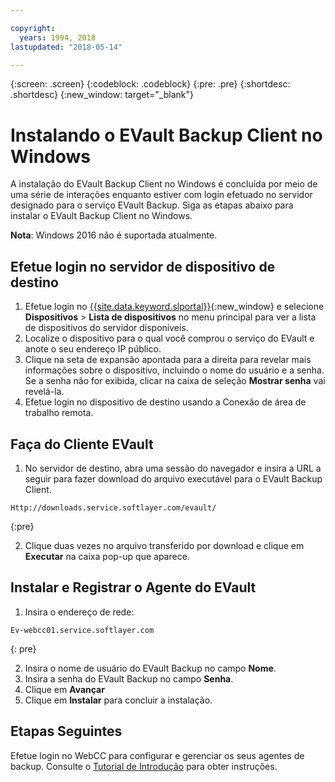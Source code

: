 ```yaml
---

copyright:
  years: 1994, 2018
lastupdated: "2018-05-14"

---
```

{:screen: .screen}
{:codeblock: .codeblock}
{:pre: .pre}
{:shortdesc: .shortdesc}
{:new_window: target="_blank"}

# Instalando o EVault Backup Client no Windows

A instalação do EVault Backup Client no Windows é concluída por meio de uma série de interações
enquanto estiver com login efetuado no servidor designado para o serviço EVault Backup. Siga as etapas
abaixo para instalar o EVault Backup Client no Windows.

**Nota**: Windows 2016 não é suportada atualmente.

## Efetue login no servidor de dispositivo de destino

1. Efetue login no [{{site.data.keyword.slportal}}](https://control.softlayer.com/){:new_window} e selecione **Dispositivos** > **Lista de dispositivos** no menu principal para ver a lista de dispositivos do servidor disponíveis.
2. Localize o dispositivo para o qual você comprou o serviço do EVault e anote o seu endereço IP público.
3. Clique na seta de expansão apontada para a direita para revelar mais informações sobre o
dispositivo, incluindo o nome do usuário e a senha. Se a senha não for exibida, clicar na caixa de seleção
**Mostrar senha** vai revelá-la.  
4. Efetue login no dispositivo de destino usando a Conexão de área de trabalho remota.

## Faça do Cliente EVault

1. No servidor de destino, abra uma sessão do navegador e insira a URL a seguir para fazer download do
arquivo executável para o EVault Backup Client. <br/>
  ```
  Http://downloads.service.softlayer.com/evault/
  ```
  {:pre}
  
2. Clique duas vezes no arquivo transferido por download e clique em **Executar** na caixa pop-up que aparece.


## Instalar e Registrar o Agente do EVault
 
1. Insira o endereço de rede: <br />
  ```
  Ev-webcc01.service.softlayer.com
  ```
  {: pre}
  
2. Insira o nome de usuário do EVault Backup no campo **Nome**. 
3. Insira a senha do EVault Backup no campo **Senha**. 
6. Clique em **Avançar** 
7. Clique em **Instalar** para concluir a instalação.

## Etapas Seguintes

Efetue login no WebCC para configurar e gerenciar os seus agentes de backup. Consulte o [Tutorial de Introdução](index.html#configuring-evault-agent-in-webcc) para obter instruções.
